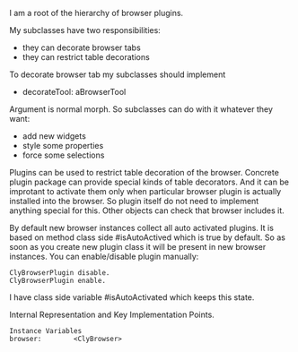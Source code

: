 I am a root of the hierarchy of browser plugins.

My subclasses have two responsibilities:

- they can decorate browser tabs
- they can restrict table decorations

To decorate browser tab my subclasses should implement

- decorateTool: aBrowserTool 

Argument is normal morph. So subclasses can do with it whatever they want: 
- add new widgets 
- style some properties 
- force some selections

Plugins can be used to restrict table decoration of the browser.
Concrete plugin package can provide special kinds of table decorators. And it can be improtant to activate them only when particular browser plugin is actually installed into the browser.
So plugin itself do not need to implement anything special for this. Other objects can check that browser includes it.

By default new browser instances collect all auto activated plugins. It is based on method class side #isAutoActived which is true by default.
So as soon as you create new plugin class it will be present in new browser instances.
You can enable/disable plugin manually:

	ClyBrowserPlugin disable. 
	ClyBrowserPlugin enable.
	
I have class side variable #isAutoActivated which keeps this state.
	
Internal Representation and Key Implementation Points.

    Instance Variables
	browser:		<ClyBrowser>